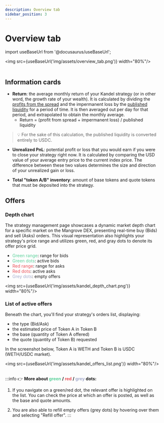 ```yaml
---
description: Overview tab
sidebar_position: 3
---
```


# Overview tab

import useBaseUrl from '@docusaurus/useBaseUrl';

<img src={useBaseUrl('img/assets/overview_tab.png')} width="80%"/><br /><br />

## Information cards

* **Return**: the average monthly return of your Kandel strategy (or in other word, the growth rate of your wealth). It is calculated by dividing the [profits from the spread](../../../kandel/README.md) and the impermanent loss by the [published liquidity](../../../kandel/how-does-kandel-work/strategy-reserve.md#published-liquidity) for a period of time. It is then averaged out per day for that period, and extrapolated to obtain the monthly average.
    * Return = (profit from spread + impermanent loss) / published liquidity
> 💡
> For the sake of this calculation, the published liquidity is converted entirely to USDC.

* **Unrealized PnL**: potential profit or loss that you would earn if you were to close your strategy right now. It is calculated by comparing the USD value of your average entry price to the current index price. The difference between these two values determines the size and direction of your unrealized gain or loss.

* **Total "token A/B" inventory**: amount of base tokens and quote tokens that must be deposited into the strategy.

## Offers

### Depth chart

The strategy management page showcases a dynamic market depth chart for a specific market on the Mangrove DEX, presenting real-time buy (Bids) and sell (Asks) orders. This visual representation also highlights your strategy's price range and utilizes green, red, and gray dots to denote its offer price grid.

* <font color="#5cd19b">Green range</font>: range for bids
* <font color="#5cd19b">Green dots</font>: active bids
* <font color="#eb525a">Red range</font>: range for asks
* <font color="#eb525a">Red dots</font>: active asks
* <font color="#a7adcd">Grey dots</font>: empty offers

<img src={useBaseUrl('img/assets/kandel_depth_chart.png')} width="80%"/>

### List of active offers

Beneath the chart, you'll find your strategy's orders list, displaying:

* the type (Bid/Ask)
* the estimated price of Token A in Token B
* the base (quantity of Token A offered)
* the quote (quantity of Token B) requested

In the screenshot below, Token A is WETH and Token B is USDC (WETH/USDC market).

<img src={useBaseUrl('img/assets/kandel_offers_list.png')} width="80%"/><br /><br />

:::info 👉 **More about <font color="#5cd19b">green</font> / <font color="#eb525a">red</font> / <font color="#a7adcd">grey</font> dots:**

1. If you navigate on a green/red dot, the relevant offer is highlighted on the list. You can check the price at which an offer is posted, as well as the base and quote amounts.

2. You are also able to refill empty offers (grey dots) by hovering over them and selecting "Refill offer".
:::
